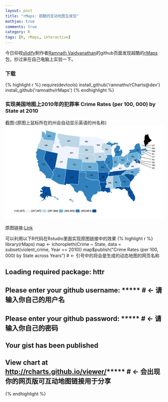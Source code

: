 ```yaml
---
layout: post
title: "rMaps: 超酷的互动地图生成包"
mathjax: true
comments: true
category: R
tags: [R, rMaps, interactive]
---
```


今日仰视[slidify](https://github.com/ramnathv/slidify)制作者[Ramnath Vaidyanathan](https://github.com/ramnathv)的github页面发现超酷的[rMaps](https://github.com/ramnathv/rMaps)包，抄过来在自己电脑上实验一下。


### 下载

{% highlight r %}
require(devtools)
install_github('ramnathv/rCharts@dev')
install_github('ramnathv/rMaps')
{% endhighlight %}


### 实现美国地图上2010年的犯罪率 Crime Rates (per 100, 000) by State at 2010

截图:(原图上鼠标所在的州会自动显示英语的州名称)
![crime0](/image/crime0.png)

原图链接:[Link](http://rcharts.github.io/viewer/?25bf56df8416fe8bc22de5d725cde8ca)

可以利用以下R代码在Rstudio里面实现原图链接中的效果
{% highlight r %}
library(rMaps)
map <- ichoropleth(Crime ~ State, data = subset(violent_crime, Year == 2010))
map$publish("Crime Rates (per 100, 000) by State across Years") # <- 引号中的将会是生成的动态地图的网页名称
## Loading required package: httr
## Please enter your github username: ***** # <- 请输入你自己的用户名
## Please enter your github password: ***** # <- 请输入你自己的密码
## Your gist has been published
## View chart at http://rcharts.github.io/viewer/***** # <- 会出现你的网页版可互动地图链接用于分享


{% endhighlight %}

